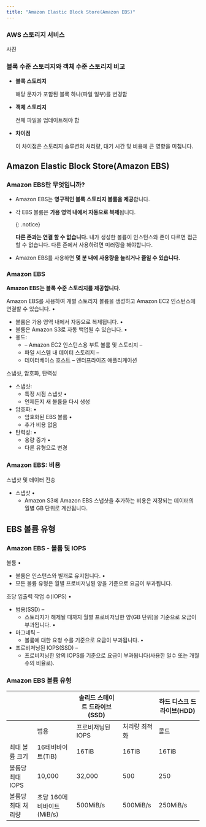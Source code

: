 ```yaml
---
title: "Amazon Elastic Block Store(Amazon EBS)"
---
```




### AWS 스토리지 서비스

사진

### 블록 수준 스토리지와 객체 수준 스토리지 비교

- **블록 스토리지**

  해당 문자가 포함된 블록 하나(파일 일부)를 변경함

- **객체 스토리지**

  전체 파일을 업데이트해야 함

- **차이점**

  이 차이점은 스토리지 솔루션의 처리량, 대기 시간 및 비용에 큰 영향을 미칩니다. 



## Amazon Elastic Block Store(Amazon EBS)

### Amazon EBS란 무엇입니까?

- Amazon EBS는 **영구적인 블록 스토리지 볼륨을 제공**합니다. 

- 각 EBS 볼륨은 <span class="hlm">**가용 영역 내에서 자동으로 복제**</span>됩니다.  

  {: .notice}

  **다른 존과는 연결 할 수 없습니다.** 내가 생성한 볼륨이 인스턴스와 존이 다르면 접근 할 수 없습니다. 다른 존에서 사용하려면 미러링을 해야합니다.

- Amazon EBS를 사용하면 **몇 분 내에 사용량을 늘리거나 줄일 수 있습니다.**

  

  

### Amazon EBS

**Amazon EBS는 블록 수준 스토리지를 제공합니다.**

Amazon EBS를 사용하여 개별 스토리지 볼륨을 생성하고 Amazon EC2 인스턴스에 연결할 수 있습니다. • 

- 볼륨은 가용 영역 내에서 자동으로 복제됩니다. • 
- 볼륨은 Amazon S3로 자동 백업될 수 있습니다. • 
- 용도: 
  - – Amazon EC2 인스턴스용 부트 볼륨 및 스토리지 – 
  - 파일 시스템 내 데이터 스토리지 – 
  - 데이터베이스 호스트 – 엔터프라이즈 애플리케이션

스냅샷, 암호화, 탄력성 

- 스냅샷:
  - 특정 시점 스냅샷 • 
  - 언제든지 새 볼륨을 다시 생성 
- 암호화: • 
  - 암호화된 EBS 볼륨 • 
  - 추가 비용 없음 
- 탄력성: • 
  - 용량 증가 • 
  - 다른 유형으로 변경

### Amazon EBS: 비용

스냅샷 및 데이터 전송 

- 스냅샷 • 
  - Amazon S3에 Amazon EBS 스냅샷을 추가하는 비용은 저장되는 데이터의 월별 GB 단위로 계산됩니다.

## EBS 볼륨 유형

### Amazon EBS - 볼륨 및 IOPS

볼륨 • 

- 볼륨은 인스턴스와 별개로 유지됩니다. • 
- 모든 볼륨 유형은 월별 프로비저닝된 양을 기준으로 요금이 부과됩니다.

초당 입출력 작업 수(IOPS) • 

- 범용(SSD) – 
  - 스토리지가 해제될 때까지 월별 프로비저닝한 양(GB 단위)을 기준으로 요금이 부과됩니다. • 
- 마그네틱 – 
  - 볼륨에 대한 요청 수를 기준으로 요금이 부과됩니다. • 
- 프로비저닝된 IOPS(SSD) – 
  - 프로비저닝한 양의 IOPS를 기준으로 요금이 부과됩니다(사용한 일수 또는 개월 수의 비율로).

### Amazon EBS 볼륨 유형

|                    |                            | 솔리드 스테이트 드라이브(SSD) |               | 하드 디스크 드라이브(HDD) |
| ------------------ | -------------------------- | ----------------------------- | ------------- | ------------------------- |
|                    | 범용                       | 프로비저닝된 IOPS             | 처리량 최적화 | 콜드                      |
| 최대 볼륨 크기     | 16테비바이트(TiB)          | 16TiB                         | 16TiB         | 16TiB                     |
| 볼륨당 최대 IOPS   | 10,000                     | 32,000                        | 500           | 250                       |
| 볼륨당 최대 처리량 | 초당 160메비바이트 (MiB/s) | 500MiB/s                      | 500MiB/s      | 250MiB/s                  |

